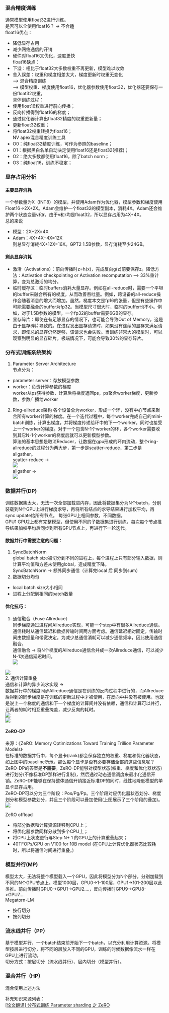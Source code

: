 ### 混合精度训练
通常模型使用float32进行训练。  
是否可以全使用float16？ -> 不合适  
float16优点：  
- 降低显存占用
- 减少网络通信的开销
- 硬件对float16又优化，速度更快  
float16缺点：  
- 下溢：相比于float32大多数权重不再更新，模型难以收敛
- 舍入误差：权重和梯度相差太大，梯度更新时权重无变化  
--> 混合精度训练  
--> 模型权重、梯度使用float16，优化器参数使用float32，优化器还要保存一份float32权重。  
具体训练过程：  
- 使用float16权重进行前向传播；
- 反向传播得到float16的梯度；
- 通过优化器计算出float32精度的权重更新量；
- 更新float32权重；
- 将float32权重转换为float16；  
NV apex混合精度训练工具
- O0：纯float32精度训练，可作为参照的baseline； ​
- O1：根据黑白名单自动决定使用float16还是float32(推荐)；
- O2：绝大多数都使用float16，除了batch norm；
- O3：纯float16，训练不稳定； 

### 显存占用分析
#### 主要显存消耗
一个参数量为X（INT8）的模型，并使用Adam作为优化器，模型参数和梯度使用Float16->2X+2X。Adam会维护一个float32的模型副本，消耗4X。Adam还会维护两个状态变量v和r，由于v和r均是float32，所以显存占用为4X+4X。  
总的来说  
- 模型：2X+2X=4X  
- Adam：4X+4X+4X=12X  
则总显存消耗4X+12X=16X。GPT2 1.5B参数，显存消耗至少24GB。  
#### 剩余显存消耗
- 激活（Activations）：前向传播时z=h(x)，完成反向g(z)前要保存z。降低方法：Activation checkpointing or Activation recomputation --> 33%重计算，变为总激活的均分。  
- 临时缓存区：临时buffers消耗大量显存。例如在all-reduce时，需要一个平坦的buffer来融合所有的梯度，从而改善吞吐量。例如，跨设备的all-reduce操作会随着消息的增大而增加。虽然，梯度本文是fp16的张量，但是有些操作中可能需要融合的buffer为fp32。当模型尺寸很大时，临时的buffer也不小。例如，对于1.5B参数的模型，一个fp32的buffer需要6GB的显存。
- 显存碎片：即使在有足够显存的情况下，也可能会导致Out of Memory，这是由于显存碎片导致的。在进程发出显存请求时，如果没有连续的显存来满足请求，即使总的显存仍然足够，该请求也会失败。当训练非常大的模型时，可以观察到明显的显存碎片。极端情况下，可能会导致30%的显存碎片。

### 分布式训练系统架构
1. Parameter Server Architecture  
节点分为：  
- parameter server：存放模型参数
- worker：负责计算参数的梯度  
worker从ps获得参数，计算后将梯度返回ps，ps聚合worker梯度，更新参数，参数广播给worker

2. Ring-allreduce架构
各个设备全为worker，形成一个环，没有中心节点来聚合所有worker计算的梯度。在一个迭代过程中，每个worker完成自己的mini-batch训练，计算出梯度，并将梯度传递给环中的下一个worker，同时也接受上一个worker的梯度。对于一个包含N-1个worker的环，各个worker需要收到其它N-1个worker的梯度后就可以更新模型参数。  
算法的基本思想是取消Reducer，让数据在gpu形成的环内流动，整个ring-allreduce的过程分为两大步，第一步是scatter-reduce，第二步是allgather。  
scatter-reduce ->  
![](https://img-blog.csdn.net/20180918142847567?watermark/2/text/aHR0cHM6Ly9ibG9nLmNzZG4ubmV0L3p3cWpveQ==/font/5a6L5L2T/fontsize/400/fill/I0JBQkFCMA==/dissolve/70)  
allgather ->  
![](https://img-blog.csdn.net/20180918143101598?watermark/2/text/aHR0cHM6Ly9ibG9nLmNzZG4ubmV0L3p3cWpveQ==/font/5a6L5L2T/fontsize/400/fill/I0JBQkFCMA==/dissolve/70)  


### 数据并行(DP)  
训练数据集太大，无法一次全部加载进内存，因此将数据集分为N个batch，分别装载到N个GPU上进行梯度求导，再将所有结点的求导结果进行加权平均，再sync update给所有节点。 
每张GPU上相同参数，不同数据。  
GPU1 GPU2上都有完整模型，但使用不同的子数据集进行训练，每次每个节点推导结果加权平均后同步到所有GPU节点上，再进行下一轮迭代。  
#### 数据并行中需要注意的问题：  
1. SyncBatchNorm  
global batch size被切分到不同的进程上，每个进程上只有部分输入数据，则计算平均值和方差未使用global，造成精度下降。  
SyncBatchNorm -> 额外同步通信（计算完local 后 同步到sum）  
2. 数据切分均匀  
- local batch size大小相同  
- 进程上分配到相同的batch数量  
#### 优化技巧：  
1. 通信融合（Fuse Allreduce）  
同步梯度通过进程间Allreduce实现，可能一个step中有很多Allreduce通信。  
通信耗时从通信延迟和数据传输时间两方面考虑。通信延迟相对固定，传输时间由数据量和带宽决定。为减少总通信消耗可以减少通信频率，因此使用通信融合。  
通信融合 -> 将N个梯度的Allreduce通信合并成一次Allreduce通信，可以减少N-1次通信延迟时间。  
![](https://pics6.baidu.com/feed/2e2eb9389b504fc28a9d8eb18f26561892ef6d4c.jpeg@f_auto?token=5d72c3ee2aba74914d906649d172c24b)  

![](https://pics1.baidu.com/feed/0823dd54564e9258fa7cee62f7796051cebf4ef2.jpeg@f_auto?token=e7ddb6efdeb541b997b42108be7a3971)  
2. 通信计算重叠  
通信和计算的异步流水实现 ->   
数据并行中的梯度同步Allreduce通信是在训练的反向过程中进行的，而Allreduce 后得到的同步梯度是在训练的更新过程中才被使用，在反向中并没有被使用。也就是说上一个梯度的通信和下一个梯度的计算间并没有依赖，通信和计算可以并行，让两者的耗时相互重叠掩盖，减少反向的耗时。  
![](https://pics2.baidu.com/feed/21a4462309f79052268e11e3670866c379cbd55b.jpeg@f_auto?token=ea597da756d0ba50f17907db3f22386b)  
![](https://pics5.baidu.com/feed/77094b36acaf2edd412003fee8ebb0e03b0193dd.jpeg@f_auto?token=fdb5f45d3b989e5a25af5c7287639311)  

#### ZeRO-DP
来源：《ZeRO: Memory Optimizations Toward Training Trillion Parameter Models》  
在标准的数据并行中，每个显卡(rank)都会保存独立的权重、梯度和优化器状态，如上图中的baseline所示。那么每个显卡是否有必要存储全部的这些信息呢？ZeRO-DP的答案是**不需要**。ZeRO-DP能够对模型状态(权重、梯度和优化器状态)进行划分(不像标准DP那样进行复制)，然后通过动态通信调度来最小化通信开销。ZeRO-DP能够在保持整体通信开销接近标准DP的同时，线性地降低模型的单显卡显存占用。  
ZeRO-DP可以分为三个阶段：Pos/Pg/Pp。三个阶段对应优化器状态划分、梯度划分和模型参数划分，并且三个阶段可以叠加使用(上图展示了三个阶段的叠加)。  
![](https://pic1.zhimg.com/80/v2-cee54b33e803d98fc0ddbbe341ec8ee8_720w.webp)  

ZeRO offload
- 将部分数据和计算资源转移到CPU上；
- 将优化器参数同样分散到多个CPU上；
- 将CPU上状态更行与Step N+ 1 的GPU上的计算重叠起来；
- 40TFOPs/GPU on V100 for 10B model (在CPU上计算优化器状态比较耗时，所以将通信时间进行重叠。)

### 模型并行(MP)
模型太大，无法将整个模型载入一个GPU，因此将模型分为N个部分，分别加载到不同的N个GPU节点上。模型1000层，GPU0->1-100层，GPU1->101-200层以此类推。前向传播时GPU0->GPU1->GPU2....，反向传播时GPU9->GPU8->GPU7....  
Megatorn-LM  
- 按行切分
- 按列切分  

### 流水线并行（PP）
基于模型并行，一个batch结束前开始下一个batch，以充分利用计算资源。将模型按层进行切分，将不同的层放入不同的GPU，训练的时候数据像流水一样在GPU上进行流动。  
切分方式：按层切分（流水线并行）、层内切分（模型并行）。  

### 混合并行（HP）
混合使用上述方法

补充知识来源列表：  
[[论文翻译] 分布式训练 Parameter sharding 之 ZeRO]([https://www.runoob.com](https://www.cnblogs.com/rossiXYZ/p/15785669.html))
